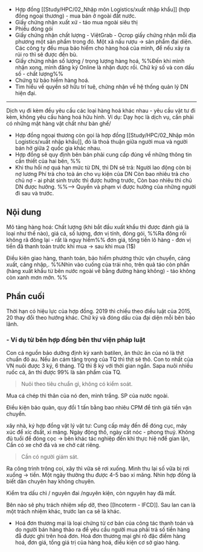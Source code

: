 - Hợp đồng [[Study/HPC/02_Nhập môn Logistics/xuất nhập khẩu]] (hợp đồng ngoại thương) - mua bán ở ngoài đất nước.
- Giấy chứng nhận xuất xứ - táo mua ngoài siêu thị
- Phiếu đóng gói
- Giấy chứng nhận chất lượng - ViệtGrab - Ocrop giấy chứng nhận mỗi địa phương một sản phẩm trong đó. Một xã nấu rượu -> sản phẩm đại diện. Các công ty đều mua bảo hiểm cho hàng hoá của mình, để nếu xảy ra rủi ro thì sẽ được đền bù.
- Giấy chứng nhận số lượng / trọng lượng hàng hoá, %%Đến khi mình nhận xong, mình đăng ký Online là nhận được rồi. Chữ ký số và con dấu số - chất lượng%%
- Chứng từ bảo hiểm hàng hoá.
- Tìm hiểu về quyền sở hữu trí tuệ, chứng nhận về hệ thống quản lý DN hiện đại.
___
Dịch vụ đi kèm đều yêu cầu các loại hàng hoá khác nhau - yêu cầu vật tư đi kèm, không yêu cầu hàng hoá hữu hình. Ví dụ: Dạy học là dịch vụ, cần phải có những mặt hàng vật chất như bàn ghế/
- Hợp đồng ngoại thương còn gọi là hợp đồng [[Study/HPC/02_Nhập môn Logistics/xuất nhập khẩu]], đó là thoả thuận giữa người mua và người bán hở giữa 2 quốc gia khác nhau.
- Hợp đồng sẽ quy định bên bán phải cung cấp đúng về những thông tin cần thiết của hai bên,
%%
- Khi thu hồi nợ quá hạn mức từ DN, thì DN sẽ trả:
Người lao động còn bị nợ lương
Phí trả cho toà án cho vụ kiện của DN
Còn bao nhiêu trả cho chủ nợ - ai phát sinh trước thì được hưởng trước,
Còn bao nhiêu thì chủ DN được hưởng.
%%--> Quyền và phạm vi được hưởng của những người đi sau và trước. 

## Nội dung
Mô tảng hàng hoá: Chất lượng (khi bắt đầu xuất khẩu thì được đánh giá là loại như thế nào), giá cả, số lượng, đơn vị tính, đóng gói, 
%%Ra đông rồi không rã đông lại - rất là nguy hiểm%%
đơn giá, tổng tiền lô hàng - đơn vị tiền đã thanh toán trước khi mua -> sau khi mua (1$)

Điều kiên giao hàng, thanh toán, bảo hiểm phương thức vận chuyển, cảng xuất, cảng nhập,.
%%Nhìn vào cuống của trái nho, trên quả táo còn phấn (hàng xuất khẩu từ bên nước ngoài về bằng đường hàng không) - táo không còn xanh mơn mởn.
%%
## Phần cuối
Thời hạn có hiệu lực của hợp đồng. 2019 thì chiếu theo điều luật của 2015, 20 thay đổi theo hướng khác.
Chữ ký và đóng dấu của đại diện mỗi bên bảo lãnh.

### - Ví dụ từ bên hợp đồng bên thư viện pháp luật
Con cá nguồn bảo dưỡng định kỳ xanh batilen, ăn thức ăn của nó là thịt chuẩn đỏ au. Nếu ăn cám tăng trọng của TQ thì thịt sẽ thô. Con to nhất của VN nuôi được 3 ký, 6 tháng. TQ thì 8 ký với thời gian ngắn. 
Sapa nuôi nhiều ruốc cá, ăn thì được 99% là sản phẩm của TQ. 
> Nuôi theo tiêu chuẩn gì, không có kiểm soát.

Mua cá chép thì thân của nó đen, mình trắng. SP của nước ngoài.

Điều kiện bảo quản, quy đổi 1 tấn bằng bao nhiêu CPM để tính giá tiền vận chuyển.

xây nhà, ký hợp đồng vật lý vật tư: 
Cung cấp máy đến để đóng cục, máy xúc để xíc đsất, xi măng.
Ngày động thổ, ngày cất nóc - phong thuỷ.
Không đủ tuổi để đóng cọc -> bên khác tác nghiệp đến khi thực hiệ nđể gian lận,
Cần có xe chở đá và xe chở cát riêng.
> Cần có người giám sát.

Ra công trình trông coi, xây thì  vữa sẽ rơi xuống. Mình thu lại số vữa bị rơi xuống -> tiền. Một ngày thường thu được 4-5 bao xi măng.
Nhìn hợp đồng là biết dân chuyên hay không chuyên.

Kiểm tra dấu chì / nguyên đai /nguyên kiện, còn nguyên hay đã mất.

Bên nào sẽ phụ trách nhiệm xếp dỡ, theo [[Incoterm - IFCD]]. Sau lan can là một trách nhiệm khác, trước lan ca sẽ là khác. 
- Hoá đơn thương mại là loại chứng từ cơ bản của công tác thanh toán và do người bán hàng thảo ra để yêu cầu người mua phải trả số tiền hàng đẫ được ghi trên hoá đơn. Hoá đơn thương mại ghi rõ đặc điểm hàng hoá, đơn giá, tổng giá trị của hàng hoá, điều kiện cơ sở giao hàng.